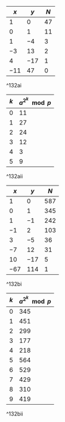 | $x$   | $y$   | $N$  |
| ----- | ----- | ---- |
| $1$   | $0$   | $47$ |
| $0$   | $1$   | $11$ |
| $1$   | $-4$  | $3$  |
| $-3$  | $13$  | $2$  |
| $4$   | $-17$ | $1$  |
| $-11$ | $47$  | $0$  |
^132ai

| $k$ | $a^{2^{k}}\mod p$ |
| --- | ----------------- |
| $0$ | $11$              |
| $1$ | $27$              |
| $2$ | $24$              |
| $3$ | $12$              |
| $4$ | $3$               |
| $5$ | $9$               |
^132aii

| $x$   | $y$   | $N$   |
| ----- | ----- | ----- |
| $1$   | $0$   | $587$ |
| $0$   | $1$   | $345$ |
| $1$   | $-1$  | $242$ |
| $-1$  | $2$   | $103$ |
| $3$   | $-5$  | $36$  |
| $-7$  | $12$  | $31$  |
| $10$  | $-17$ | $5$   |
| $-67$ | $114$ | $1$   |
^132bi

| $k$ | $a^{2^{k}}\mod p$ |
| --- | ----------------- |
| $0$ | $345$             |
| $1$ | $451$             |
| $2$ | $299$             |
| $3$ | $177$             |
| $4$ | $218$             |
| $5$ | $564$             |
| $6$ | $529$             |
| $7$ | $429$             |
| $8$ | $310$             |
| $9$ | $419$             |
^132bii
